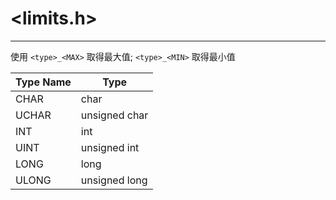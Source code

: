 # <limits.h> #

---

使用 `<type>_<MAX>` 取得最大值; `<type>_<MIN>` 取得最小值

| Type Name | Type |
| ---- | ----------- |
| CHAR | char |
| UCHAR | unsigned char |
| INT | int |
| UINT | unsigned int |
| LONG | long |
| ULONG | unsigned long |